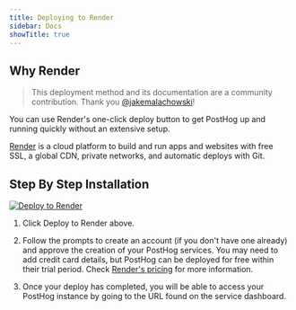 ```yaml
---
title: Deploying to Render
sidebar: Docs
showTitle: true
---
```


## Why Render

> This deployment method and its documentation are a community contribution. Thank you [@jakemalachowski](https://github.com/jakemalachowski)!

You can use Render's one-click deploy button to get PostHog up and running quickly without an extensive setup.

[Render](https://render.com) is a cloud platform to build and run apps and websites with free SSL, a global CDN, private networks, and automatic deploys with Git.

## Step By Step Installation

[![Deploy to Render](https://render.com/images/deploy-to-render-button.svg)](https://render.com/deploy?repo=https://github.com/render-examples/posthog)

1. Click Deploy to Render above.

2. Follow the prompts to create an account (if you don't have one already) and approve the creation of your PostHog services. You may need to add credit card details, but PostHog can be deployed for free within their trial period. Check [Render's pricing](https://render.com/pricing) for more information.

3. Once your deploy has completed, you will be able to access your PostHog instance by going to the URL found on the service dashboard. 
